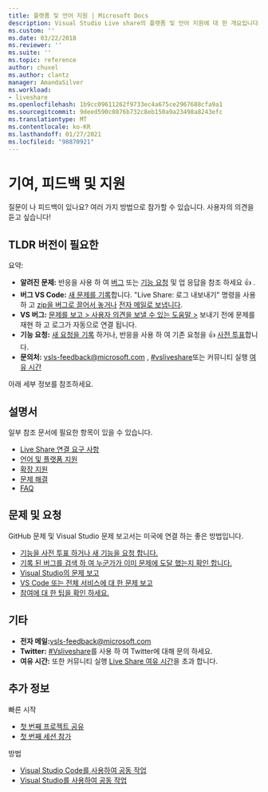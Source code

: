 ```yaml
---
title: 플랫폼 및 언어 지원 | Microsoft Docs
description: Visual Studio Live share의 플랫폼 및 언어 지원에 대 한 개요입니다.
ms.custom: ''
ms.date: 03/22/2018
ms.reviewer: ''
ms.suite: ''
ms.topic: reference
author: chuxel
ms.author: clantz
manager: AmandaSilver
ms.workload:
- liveshare
ms.openlocfilehash: 1b9cc09611262f9733ec4a675ce2967688cfa9a1
ms.sourcegitcommit: 9deed590c0876b732c8eb150a9a23498a8243efc
ms.translationtype: MT
ms.contentlocale: ko-KR
ms.lasthandoff: 01/27/2021
ms.locfileid: "98870921"
---
```

<!--
Copyright © Microsoft Corporation
All rights reserved.
Creative Commons Attribution 4.0 License (International): https://creativecommons.org/licenses/by/4.0/legalcode
-->

# <a name="contributing-feedback-and-support"></a>기여, 피드백 및 지원

질문이 나 피드백이 있나요? 여러 가지 방법으로 참가할 수 있습니다. 사용자의 의견을 듣고 싶습니다!

## <a name="tldr"></a>TLDR 버전이 필요한

요약:

- **알려진 문제:** 반응을 사용 하 여 [버그](https://aka.ms/vsls-bugs) 또는 [기능 요청](https://aka.ms/vsls-feature-requests) 및 업 응답을 참조 하세요 👍 .
- **버그 VS Code:** [새 문제를 기록](https://aka.ms/vsls-new-issue)합니다. "Live Share: 로그 내보내기" 명령을 사용 하 고 [zip을 버그로 끌어서 놓거나](https://help.github.com/articles/file-attachments-on-issues-and-pull-requests/) [전자 메일로 보냅니다](mailto:vsls-feedback@microsoft.com).
- **VS 버그:** [문제를 보고 > 사용자 의견을 보낼 수 있는 도움말 >](https://docs.microsoft.com/en-us/visualstudio/ide/how-to-report-a-problem-with-visual-studio-2017) 보내기 전에 문제를 재현 하 고 로그가 자동으로 연결 됩니다.
- **기능 요청:** [새 요청을 기록](https://aka.ms/vsls-new-issue) 하거나, 반응을 사용 하 여 기존 요청을 👍 [사전 투표](https://aka.ms/vsls-feature-requests)합니다.
- **문의처:** [vsls-feedback@microsoft.com](mailto:vsls-feedback@microsoft.com) , [#vsliveshare](https://aka.ms/vsls-twitter)또는 커뮤니티 실행 [여유 시간](https://aka.ms/vsls-slack)

아래 세부 정보를 참조하세요.

## <a name="documentation"></a>설명서

일부 참조 문서에 필요한 항목이 있을 수 있습니다.

- [Live Share 연결 요구 사항](reference/connectivity.md)
- [언어 및 플랫폼 지원](reference/platform-support.md)
- [확장 지원](reference/extensions.md)
- [문제 해결](troubleshooting.md)
- [FAQ](faq.md)

## <a name="issues-and-requests"></a>문제 및 요청

GitHub 문제 및 Visual Studio 문제 보고서는 미국에 연결 하는 좋은 방법입니다.

- [기능을 사전 투표 하거나 새 기능을 요청 합니다.](https://aka.ms/vsls-feature-requests)
- [기록 된 버그를 검색 하 여 누군가가 이미 문제에 도달 했는지 확인 합니다.](https://aka.ms/vsls-bugs)
- [Visual Studio의 문제 보고](https://aka.ms/vsls-vsproblem)
- [VS Code 또는 전체 서비스에 대 한 문제 보고](https://aka.ms/vsls-vscodeproblem)
- [참여에 대 한 팁을 확인 하세요.](https://aka.ms/vsls-problemtips)

## <a name="other"></a>기타

- **전자 메일:**[vsls-feedback@microsoft.com](mailto:vsls-feedback@microsoft.com)
- **Twitter:** [#Vsliveshare](https://aka.ms/vsls-twitter)를 사용 하 여 Twitter에 대해 문의 하세요.
- **여유 시간:** 또한 커뮤니티 실행 [Live Share 여유 시간](https://aka.ms/vsls-slack)을 초과 합니다.

## <a name="see-also"></a>추가 정보

빠른 시작

- [첫 번째 프로젝트 공유](quickstart/share.md)
- [첫 번째 세션 참가](quickstart/join.md)

방법

- [Visual Studio Code를 사용하여 공동 작업](use/vscode.md)
- [Visual Studio를 사용하여 공동 작업](use/vs.md)
